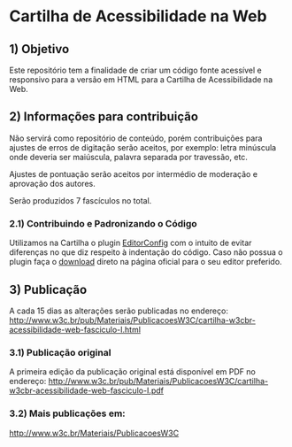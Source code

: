 # Cartilha de Acessibilidade na Web

## 1) Objetivo
Este repositório tem a finalidade de criar um código fonte acessível e responsivo para a versão em HTML para a Cartilha de Acessibilidade na Web.

## 2) Informações para contribuição
Não servirá como repositório de conteúdo, porém contribuições para ajustes de erros de digitação serão aceitos, por exemplo: letra minúscula onde deveria ser maiúscula, palavra separada por travessão, etc.

Ajustes de pontuação serão aceitos por intermédio de moderação e aprovação dos autores.

Serão produzidos 7 fascículos no total.

### 2.1) Contribuindo e Padronizando o Código
Utilizamos na Cartilha o plugin [EditorConfig][1] com o intuito de evitar diferenças no que diz respeito à indentação do código.
Caso não possua o plugin faça o [download][2] direto na página oficial para o seu editor preferido.

## 3) Publicação
A cada 15 dias as alterações serão publicadas no endereço: 
http://www.w3c.br/pub/Materiais/PublicacoesW3C/cartilha-w3cbr-acessibilidade-web-fasciculo-I.html

### 3.1) Publicação original
A primeira edição da publicação original está disponível em PDF no endereço:
http://www.w3c.br/pub/Materiais/PublicacoesW3C/cartilha-w3cbr-acessibilidade-web-fasciculo-I.pdf

### 3.2) Mais publicações em:
http://www.w3c.br/Materiais/PublicacoesW3C

[1]:	http://editorconfig.org/
[2]:	http://editorconfig.org/#download
